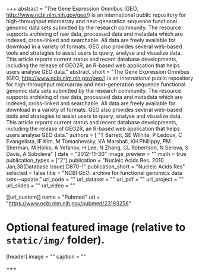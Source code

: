 +++
abstract = "The Gene Expression Omnibus (GEO, http://www.ncbi.nlm.nih.gov/geo/) is an international public repository for high-throughput microarray and next-generation sequence functional genomic data sets submitted by the research community. The resource supports archiving of raw data, processed data and metadata which are indexed, cross-linked and searchable. All data are freely available for download in a variety of formats. GEO also provides several web-based tools and strategies to assist users to query, analyse and visualize data. This article reports current status and recent database developments, including the release of GEO2R, an R-based web application that helps users analyse GEO data."
abstract_short = "The Gene Expression Omnibus (GEO, http://www.ncbi.nlm.nih.gov/geo/) is an international public repository for high-throughput microarray and next-generation sequence functional genomic data sets submitted by the research community. The resource supports archiving of raw data, processed data and metadata which are indexed, cross-linked and searchable. All data are freely available for download in a variety of formats. GEO also provides several web-based tools and strategies to assist users to query, analyse and visualize data. This article reports current status and recent database developments, including the release of GEO2R, an R-based web application that helps users analyse GEO data."
authors = [ "T Barrett, SE Wilhite, P Ledoux, C Evangelista, IF Kim, M Tomashevsky, KA Marshall, KH Phillippy, PM Sherman, M Holko, A Yefanov, H Lee, N Zhang, CL Robertson, N Serova, S Davis, A Soboleva"  ] 
date = "2012-11-30"
image_preview = ""
math = true
publication_types = ["2"] 
publication = "Nucleic Acids Res. 2010 Jan;38(Database issue):D870-1"
publication_short = "Nucleic Acids Res"
selected = false
title = "NCBI GEO: archive for functional genomics data sets--update."
url_code = ""
url_dataset = ""
url_pdf = ""
url_project = ""
url_slides = ""
url_video = ""

[[url_custom]]
name = "Pubmed"
url = "https://www.ncbi.nlm.nih.gov/pubmed/23193258"

# Optional featured image (relative to `static/img/` folder).
[header]
image = ""
caption = ""

+++

